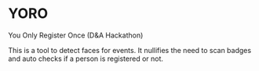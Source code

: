 # YORO
You Only Register Once (D&amp;A Hackathon)

This is a tool to detect faces for events. It nullifies the need to scan badges and auto checks if a person is registered or not.
